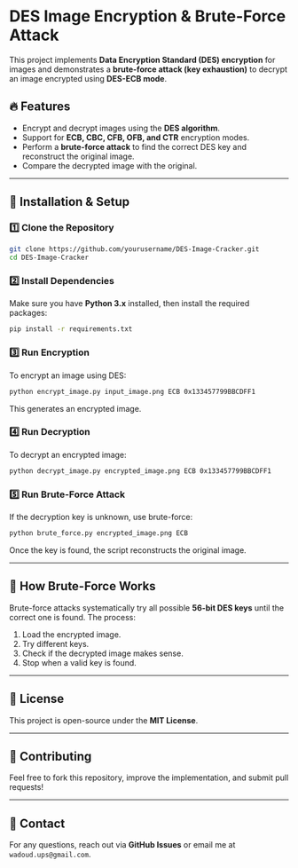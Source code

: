 # DES Image Encryption & Brute-Force Attack

This project implements **Data Encryption Standard (DES) encryption** for images and demonstrates a **brute-force attack (key exhaustion)** to decrypt an image encrypted using **DES-ECB mode**.

## 🔥 Features
- Encrypt and decrypt images using the **DES algorithm**.
- Support for **ECB, CBC, CFB, OFB, and CTR** encryption modes.
- Perform a **brute-force attack** to find the correct DES key and reconstruct the original image.
- Compare the decrypted image with the original.

---

## 🚀 Installation & Setup
### 1️⃣ Clone the Repository
```sh
git clone https://github.com/yourusername/DES-Image-Cracker.git
cd DES-Image-Cracker
```

### 2️⃣ Install Dependencies
Make sure you have **Python 3.x** installed, then install the required packages:
```sh
pip install -r requirements.txt
```

### 3️⃣ Run Encryption
To encrypt an image using DES:
```sh
python encrypt_image.py input_image.png ECB 0x133457799BBCDFF1
```
This generates an encrypted image.

### 4️⃣ Run Decryption
To decrypt an encrypted image:
```sh
python decrypt_image.py encrypted_image.png ECB 0x133457799BBCDFF1
```

### 5️⃣ Run Brute-Force Attack
If the decryption key is unknown, use brute-force:
```sh
python brute_force.py encrypted_image.png ECB
```
Once the key is found, the script reconstructs the original image.

---

## 🔐 How Brute-Force Works
Brute-force attacks systematically try all possible **56-bit DES keys** until the correct one is found. The process:
1. Load the encrypted image.
2. Try different keys.
3. Check if the decrypted image makes sense.
4. Stop when a valid key is found.

---

## 📜 License
This project is open-source under the **MIT License**.

---

## 🙌 Contributing
Feel free to fork this repository, improve the implementation, and submit pull requests!

---

## 📧 Contact
For any questions, reach out via **GitHub Issues** or email me at `wadoud.ups@gmail.com`.

